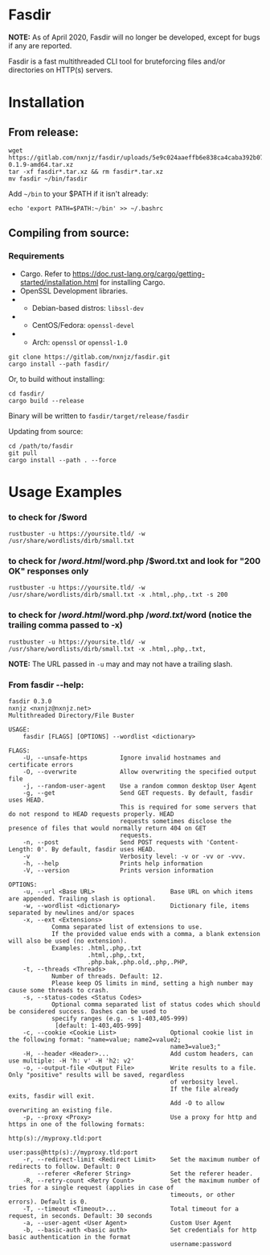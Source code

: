 # Fasdir

**NOTE:** As of April 2020, Fasdir will no longer be developed, except for bugs if any are reported. 

Fasdir is a fast multithreaded CLI tool for bruteforcing files and/or directories on HTTP(s) servers.

# Installation

## From release:

```
wget https://gitlab.com/nxnjz/fasdir/uploads/5e9c024aaeffb6e838ca4caba392b077/fasdir-0.1.9-amd64.tar.xz
tar -xf fasdir*.tar.xz && rm fasdir*.tar.xz
mv fasdir ~/bin/fasdir
```
Add `~/bin` to your $PATH if it isn't already:

```
echo 'export PATH=$PATH:~/bin' >> ~/.bashrc
```

## Compiling from source:

### Requirements

* Cargo. Refer to https://doc.rust-lang.org/cargo/getting-started/installation.html for installing Cargo.
* OpenSSL Development libraries.
* * Debian-based distros: `libssl-dev`
* * CentOS/Fedora: `openssl-devel`
* * Arch: `openssl` or `openssl-1.0`

```
git clone https://gitlab.com/nxnjz/fasdir.git
cargo install --path fasdir/
```
Or, to build without installing:

```
cd fasdir/
cargo build --release
```

Binary will be written to `fasdir/target/release/fasdir`

Updating from source:

```
cd /path/to/fasdir
git pull
cargo install --path . --force
```

# Usage Examples

### to check for /$word
`rustbuster -u https://yoursite.tld/ -w /usr/share/wordlists/dirb/small.txt`

### to check for /$word.html /$word.php /$word.txt and look for "200 OK" responses only
`rustbuster -u https://yoursite.tld/ -w /usr/share/wordlists/dirb/small.txt -x .html,.php,.txt -s 200`

### to check for /$word.html /$word.php /$word.txt /$word (notice the trailing comma passed to -x)
`rustbuster -u https://yoursite.tld/ -w /usr/share/wordlists/dirb/small.txt -x .html,.php,.txt,`

**NOTE:** The URL passed in `-u` may and may not have a trailing slash.

### From fasdir --help:

```
fasdir 0.3.0
nxnjz <nxnjz@nxnjz.net>
Multithreaded Directory/File Buster

USAGE:
    fasdir [FLAGS] [OPTIONS] --wordlist <dictionary>

FLAGS:
    -U, --unsafe-https         Ignore invalid hostnames and certificate errors
    -O, --overwrite            Allow overwriting the specified output file
    -j, --random-user-agent    Use a random common desktop User Agent
    -g, --get                  Send GET requests. By default, fasdir uses HEAD.
                               This is required for some servers that do not respond to HEAD requests properly. HEAD
                               requests sometimes disclose the presence of files that would normally return 404 on GET
                               requests.
    -n, --post                 Send POST requests with 'Content-Length: 0'. By default, fasdir uses HEAD.
    -v                         Verbosity level: -v or -vv or -vvv.
    -h, --help                 Prints help information
    -V, --version              Prints version information

OPTIONS:
    -u, --url <Base URL>                     Base URL on which items are appended. Trailing slash is optional.
    -w, --wordlist <dictionary>              Dictionary file, items separated by newlines and/or spaces
    -x, --ext <Extensions>
            Comma separated list of extensions to use.
            If the provided value ends with a comma, a blank extension will also be used (no extension).
            Examples: .html,.php,.txt
                      .html,.php,.txt,
                      .php.bak,.php.old,.php,.PHP,
    -t, --threads <Threads>
            Number of threads. Default: 12.
            Please keep OS limits in mind, setting a high number may cause some threads to crash.
    -s, --status-codes <Status Codes>
            Optional comma separated list of status codes which should be considered success. Dashes can be used to
            specify ranges (e.g. -s 1-403,405-999)
             [default: 1-403,405-999]
    -c, --cookie <Cookie List>               Optional cookie list in the following format: "name=value; name2=value2;
                                             name3=value3;"
    -H, --header <Header>...                 Add custom headers, can use multiple: -H 'h: v' -H 'h2: v2'
    -o, --output-file <Output File>          Write results to a file. Only "positive" results will be saved, regardless
                                             of verbosity level.
                                             If the file already exits, fasdir will exit.
                                             Add -O to allow overwriting an existing file.
    -p, --proxy <Proxy>                      Use a proxy for http and https in one of the following formats:
                                             http(s)://myproxy.tld:port
                                             user:pass@http(s)://myproxy.tld:port
    -r, --redirect-limit <Redirect Limit>    Set the maximum number of redirects to follow. Default: 0
        --referer <Referer String>           Set the referer header.
    -R, --retry-count <Retry Count>          Set the maximum number of tries for a single request (applies in case of
                                             timeouts, or other errors). Default is 0.
    -T, --timeout <Timeout>...               Total timeout for a request, in seconds. Default: 30 seconds
    -a, --user-agent <User Agent>            Custom User Agent
    -b, --basic-auth <basic auth>            Set credentials for http basic authentication in the format
                                             username:password
```
